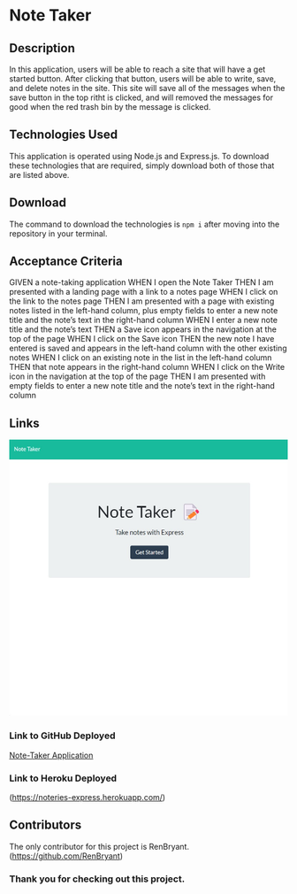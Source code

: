 # Note Taker

## Description

In this application, users will be able to reach a site that will have a get started button. After clicking that button, users will be able to write, save, and delete notes in the site. This site will save all of the messages when the save button in the top ritht is clicked, and will removed the messages for good when the red trash bin by the message is clicked.

## Technologies Used

This application is operated using Node.js and Express.js. To download these technologies that are required, simply download both of those that are listed above.

## Download

The command to download the technologies is ``npm i`` after moving into the repository in your terminal.

## Acceptance Criteria
GIVEN a note-taking application
WHEN I open the Note Taker
THEN I am presented with a landing page with a link to a notes page
WHEN I click on the link to the notes page
THEN I am presented with a page with existing notes listed in the left-hand column, plus empty fields to enter a new note title and the note’s text in the right-hand column
WHEN I enter a new note title and the note’s text
THEN a Save icon appears in the navigation at the top of the page
WHEN I click on the Save icon
THEN the new note I have entered is saved and appears in the left-hand column with the other existing notes
WHEN I click on an existing note in the list in the left-hand column
THEN that note appears in the right-hand column
WHEN I click on the Write icon in the navigation at the top of the page
THEN I am presented with empty fields to enter a new note title and the note’s text in the right-hand column

## Links
![Picture of Note-Taker Application](./public/assets/images/Note-Taker.jpg)

### Link to GitHub Deployed
[Note-Taker Application](https://renbryant.github.io/Notes-Express/)

### Link to Heroku Deployed
(https://noteries-express.herokuapp.com/)

## Contributors

The only contributor for this project is RenBryant. (https://github.com/RenBryant)

### Thank you for checking out this project.


